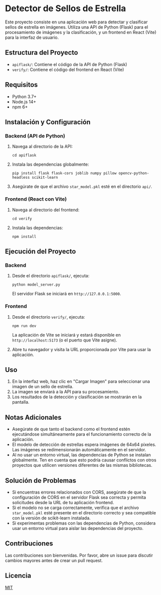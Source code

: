 # Detector de Sellos de Estrella

Este proyecto consiste en una aplicación web para detectar y clasificar sellos de estrella en imágenes. Utiliza una API de Python (Flask) para el procesamiento de imágenes y la clasificación, y un frontend en React (Vite) para la interfaz de usuario.

## Estructura del Proyecto

- `apiflask/`: Contiene el código de la API de Python (Flask)
- `verify/`: Contiene el código del frontend en React (Vite)

## Requisitos

- Python 3.7+
- Node.js 14+
- npm 6+

## Instalación y Configuración

### Backend (API de Python)

1. Navega al directorio de la API:
   ```
   cd apiflask
   ```

2. Instala las dependencias globalmente:
   ```
   pip install flask flask-cors joblib numpy pillow opencv-python-headless scikit-learn
   ```

3. Asegúrate de que el archivo `star_model.pkl` esté en el directorio `api/`.

### Frontend (React con Vite)

1. Navega al directorio del frontend:
   ```
   cd verify
   ```

2. Instala las dependencias:
   ```
   npm install
   ```

## Ejecución del Proyecto

### Backend

1. Desde el directorio `apiflask/`, ejecuta:
   ```
   python model_server.py
   ```
   
   El servidor Flask se iniciará en `http://127.0.0.1:5000`.

### Frontend

1. Desde el directorio `verify/`, ejecuta:
   ```
   npm run dev
   ```
   
   La aplicación de Vite se iniciará y estará disponible en `http://localhost:5173` (o el puerto que Vite asigne).

2. Abre tu navegador y visita la URL proporcionada por Vite para usar la aplicación.

## Uso

1. En la interfaz web, haz clic en "Cargar Imagen" para seleccionar una imagen de un sello de estrella.
2. La imagen se enviará a la API para su procesamiento.
3. Los resultados de la detección y clasificación se mostrarán en la pantalla.

## Notas Adicionales

- Asegúrate de que tanto el backend como el frontend estén ejecutándose simultáneamente para el funcionamiento correcto de la aplicación.
- El modelo de detección de estrellas espera imágenes de 64x64 píxeles. Las imágenes se redimensionarán automáticamente en el servidor.
- Al no usar un entorno virtual, las dependencias de Python se instalan globalmente. Ten en cuenta que esto podría causar conflictos con otros proyectos que utilicen versiones diferentes de las mismas bibliotecas.

## Solución de Problemas

- Si encuentras errores relacionados con CORS, asegúrate de que la configuración de CORS en el servidor Flask sea correcta y permita solicitudes desde la URL de tu aplicación frontend.
- Si el modelo no se carga correctamente, verifica que el archivo `star_model.pkl` esté presente en el directorio correcto y sea compatible con la versión de scikit-learn instalada.
- Si experimentas problemas con las dependencias de Python, considera usar un entorno virtual para aislar las dependencias del proyecto.

## Contribuciones

Las contribuciones son bienvenidas. Por favor, abre un issue para discutir cambios mayores antes de crear un pull request.

## Licencia

[MIT](https://choosealicense.com/licenses/mit/)